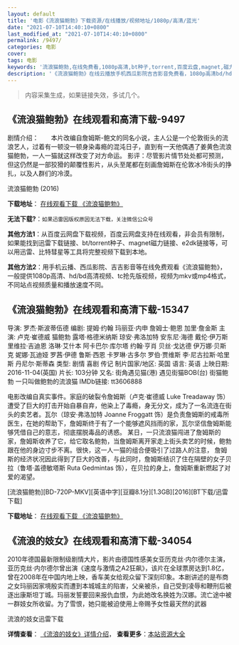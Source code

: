 ```yaml
---
layout: default
title: '电影《流浪猫鲍勃》下载资源/在线播放/视频地址/1080p/高清/蓝光'
date: "2021-07-10T14:40:10+0800"
last_modified_at: "2021-07-10T14:40:10+0800"
permalink: /9497/
categories: 电影
cover:
tags: 电影
keywords: '流浪猫鲍勃,在线免费看,1080p高清,bt种子,torrent,百度云盘,magnet,磁力链,迅雷下载资源'
description: '《流浪猫鲍勃》在线云播放手机西瓜影院吉吉影音免费看，1080p高清bd/hd未删减完整版和tc抢先枪版，mkv/mp4格式，附带bt/torrent种子、magnet/磁力链、百度云盘、网盘资源迅雷下载链接'
---
```


>内容采集生成，如果链接失效，多试几个。


## 《流浪猫鲍勃》在线观看和高清下载-9497

剧情介绍：　　本片改编自詹姆斯-鲍文的同名小说，主人公是一个伦敦街头的流浪艺人，过着有一顿没一顿身染毒瘾的混沌日子，直到有一天他偶遇了姜黄色流浪猫鲍勃，一人一猫就这样改变了对方命运。 影评：尽管影片情节处处都可预测，但这仍然是一部狡猾的颠覆性影片，从头至尾都在刻画詹姆斯在伦敦冰冷街头的挣扎，以及人群们的冷漠。


流浪猫鲍勃 (2016)

**下载地址**： [在线观看下载 《流浪猫鲍勃》](https://www.btbtdy.me/btdy/dy9393.html) 


**无法下载?**：`如果迅雷因版权原因无法下载，关注微信公众号 `

**其他方法1**：从百度云网盘下载视频，百度云网盘支持在线观看，非会员有限制，如果能找到迅雷下载链接、bt/torrent种子、magnet磁力链接、e2dk链接等，可以用迅雷、比特彗星等工具将完整视频下载到本地。

**其他方法2**：用手机云播、西瓜影院、吉吉影音等在线免费观看《流浪猫鲍勃》，一般提供1080p高清、hd/bd高清视频、tc抢先版视频，视频为mkv或mp4格式，不同站点视频质量和播放速度不同。


## 《流浪猫鲍勃》在线观看和高清下载-15347

导演: 罗杰·斯波蒂伍德 编剧: 提姆·约翰 玛丽亚·内申 詹姆士·鲍恩 加里·詹金斯 主演: 卢克·崔德威 猫鲍勃 露塔·格德米纳斯 琼安·弗洛加特 安东尼·海德 戴伦·伊万斯 里维拉·吉迪恩 洛琳·艾什本 阿卡巴尔·库尔塔 约翰·亨肖 贝丝·戈达德 伊万娜·贝斯克 妮娜·瓦迪娅 罗茜·伊德 鲁斯·西恩 卡罗琳·古多尔 罗伯·贾维斯 李·尼古拉斯·哈里斯 丹尼尔·斯蒂森 类型: 剧情 喜剧 传记 制片国家/地区: 英国 语言: 英语 上映日期: 2016-11-04(英国) 片长: 103分钟 又名: 街角遇见猫(港) 遇见街猫BOB(台) 街猫鲍勃 一只叫做鲍勃的流浪猫 IMDb链接: tt3606888

电影改编自真实事件。家庭的破裂令詹姆斯（卢克·崔德威 Luke Treadaway 饰）遭受了巨大的打击开始自暴自弃，他染上了毒瘾，身无分文，成为了一名流连在街头的卖艺者。瓦尔（琼安·弗洛加特 Joanne Froggatt 饰）是负责詹姆斯的戒毒所医生，在她的帮助下，詹姆斯终于有了一个能够遮风挡雨的家，瓦尔坚信詹姆斯能够凭借自己的意志，彻底摆脱毒品的诱惑。 某日，一只流浪猫闯进了詹姆斯的家，詹姆斯收养了它，给它取名鲍勃，当詹姆斯离开家走上街头卖艺的时候，鲍勃跟在他的身边寸步不离。很快，这一人一猫的组合便吸引了过路人的注意， 詹姆斯的经济状况因此得到了巨大的改善，与此同时，詹姆斯结识了住在隔壁的女子贝拉（鲁塔·盖德敏塔斯 Ruta Gedmintas 饰），在贝拉的身上，詹姆斯重新燃起了对爱的渴望。


[流浪猫鲍勃][BD-720P-MKV][英语中字][豆瓣8.1分][1.3GB][2016][BT下载/迅雷下载]

**下载地址**： [在线观看下载 《流浪猫鲍勃》](https://www.btdx8.com/torrent/a_street_cat_named_bob_2016.html) 


## 《流浪的妓女》在线观看和高清下载-34054

2010年德国最新限制级剧情大片，影片由德国性感美女亚历克丝·内尔德尔主演，亚历克丝&middot;内尔德尔曾出演《速度与激情之A2狂飙》，该片在全球票房达到1.8亿，曾在2008年在中国内地上映，香车美女给观众留下深刻印象。本剧讲述的是布商之女玛丽因家境殷实而遭到本城城主的陷害，父亲被杀，自己受到凌辱和鞭刑后被逐出康斯坦丁城。玛丽发誓要回来报仇血恨，为此她改名换姓为汉娜。流亡途中被一群妓女所收留。为了雪恨，她只能被迫使用上帝赐予女性最天然的武器


流浪的妓女迅雷下载

**详情查看**： [《流浪的妓女》详情介绍](/movie/34054/)， **查看更多**：[本站资源大全](/movie/t/all/)

